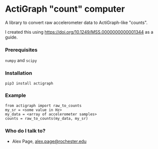 # ActiGraph "count" computer #

A library to convert raw accelerometer data to ActiGraph-like "counts".

I created this using https://doi.org/10.1249/MSS.0000000000001344 as a guide.

### Prerequisites ###

`numpy` and `scipy`

### Installation ###

    pip3 install actigraph

### Example ###

    from actigraph import raw_to_counts
    my_sr = <some value in Hz>
    my_data = <array of accelerometer samples>
    counts = raw_to_counts(my_data, my_sr)

### Who do I talk to? ###

* Alex Page, alex.page@rochester.edu

